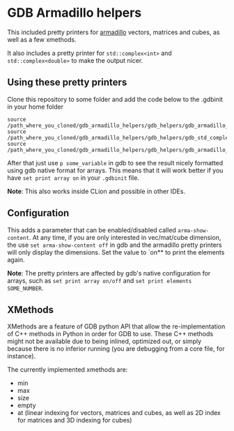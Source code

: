 # GDB Armadillo helpers

This included pretty printers for [armadillo](http://arma.sourceforge.net/)
vectors, matrices and cubes, as well as a few xmethods.

It also includes a pretty printer for `std::complex<int>` and
`std::complex<double>` to make the output nicer.


## Using these pretty printers

Clone this repository to some folder and add the code below to the .gdbinit in
your home folder

```gdb
source /path_where_you_cloned/gdb_armadillo_helpers/gdb_helpers/gdb_armadillo_printers.py
source /path_where_you_cloned/gdb_armadillo_helpers/gdb_helpers/gdb_std_complex_printer.py
source /path_where_you_cloned/gdb_armadillo_helpers/gdb_helpers/gdb_armadillo_xmethods.py
```

After that just use `p some_variable` in gdb to see the result nicely formatted
using gdb native format for arrays. This means that it will work better if you
have `set print array on` in your `.gdbinit` file.

**Note**: This also works inside CLion and possible in other IDEs.


## Configuration

This adds a parameter that can be enabled/disabled called `arma-show-content`.
At any time, if you are only interested in vec/mat/cube dimension, the use `set
arma-show-content off` in gdb and the armadillo pretty printers will only
display the dimensions. Set the value to `on** to print the elements again.

**Note**: The pretty printers are affected by gdb's native configuration for
arrays, such as `set print array on/off` and `set print elements SOME_NUMBER`.

## XMethods

XMethods are a feature of GDB python API that allow the re-implementation of C++
methods in Python in order for GDB to use. These C++ methods might not be
available due to being inlined, optimized out, or simply because there is no
inferior running (you are debugging from a core file, for instance).

The currently implemented xmethods are:
- min
- max
- size
- empty
- at (linear indexing for vectors, matrices and cubes, as well as 2D index for matrices and 3D indexing for cubes)
